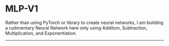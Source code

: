 # MLP-V1

Rather than using PyTorch or library to create neural networks, I am building a rudimentary Neural Network here only using Addition, Subtraction, Multiplication, and Exponentiation. 

---
